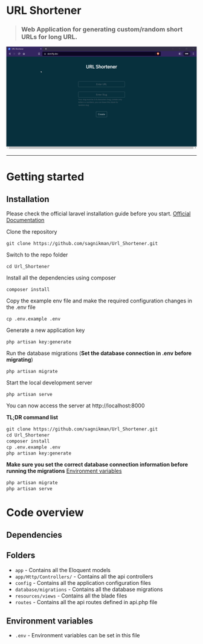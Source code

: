 # URL Shortener

> ### Web Application for generating custom/random short URLs for long URL.

![](https://raw.githubusercontent.com/sagnikman/Url_Shortener/main/storage/URL_Shortener_Project_Demo.gif)

----------

# Getting started

## Installation

Please check the official laravel installation guide before you start. [Official Documentation](https://laravel.com/docs/9.x/installation)
 

Clone the repository

    git clone https://github.com/sagnikman/Url_Shortener.git

Switch to the repo folder

    cd Url_Shortener

Install all the dependencies using composer

    composer install

Copy the example env file and make the required configuration changes in the .env file

    cp .env.example .env

Generate a new application key

    php artisan key:generate
    
Run the database migrations (**Set the database connection in .env before migrating**)

    php artisan migrate

Start the local development server

    php artisan serve

You can now access the server at http://localhost:8000

**TL;DR command list**

    git clone https://github.com/sagnikman/Url_Shortener.git
    cd Url_Shortener
    composer install
    cp .env.example .env
    php artisan key:generate
    
**Make sure you set the correct database connection information before running the migrations** [Environment variables](#environment-variables)

    php artisan migrate
    php artisan serve

# Code overview

## Dependencies

## Folders

- `app` - Contains all the Eloquent models
- `app/Http/Controllers/` - Contains all the api controllers
- `config` - Contains all the application configuration files
- `database/migrations` - Contains all the database migrations
- `resources/views` - Contains all the blade files
- `routes` - Contains all the api routes defined in api.php file

## Environment variables

- `.env` - Environment variables can be set in this file
